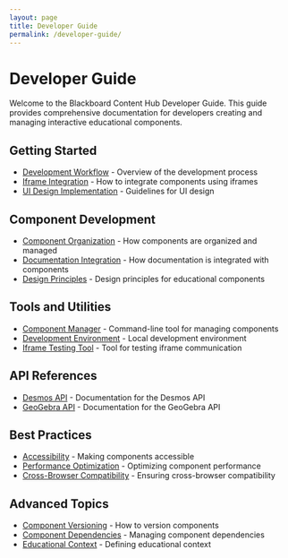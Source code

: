 ```yaml
---
layout: page
title: Developer Guide
permalink: /developer-guide/
---
```


# Developer Guide

Welcome to the Blackboard Content Hub Developer Guide. This guide provides comprehensive documentation for developers creating and managing interactive educational components.

## Getting Started

- [Development Workflow](development-workflow.html) - Overview of the development process
- [Iframe Integration](iframe-integration.html) - How to integrate components using iframes
- [UI Design Implementation](ui-design-implementation.html) - Guidelines for UI design

## Component Development

- [Component Organization](component-organization.html) - How components are organized and managed
- [Documentation Integration](documentation-integration.html) - How documentation is integrated with components
- [Design Principles](design-principles.html) - Design principles for educational components

## Tools and Utilities

- [Component Manager](component-organization.html#component-manager) - Command-line tool for managing components
- [Development Environment](../development-environment/) - Local development environment
- [Iframe Testing Tool](iframe-testing-tool-plan.html) - Tool for testing iframe communication

## API References

- [Desmos API](desmos-api/) - Documentation for the Desmos API
- [GeoGebra API](geogebra-api/) - Documentation for the GeoGebra API

## Best Practices

- [Accessibility](component-organization.html#accessibility) - Making components accessible
- [Performance Optimization](ui-design-implementation.html#performance) - Optimizing component performance
- [Cross-Browser Compatibility](component-organization.html#browser-support) - Ensuring cross-browser compatibility

## Advanced Topics

- [Component Versioning](component-organization.html#versioning) - How to version components
- [Component Dependencies](component-organization.html#dependencies) - Managing component dependencies
- [Educational Context](component-organization.html#educational-context) - Defining educational context